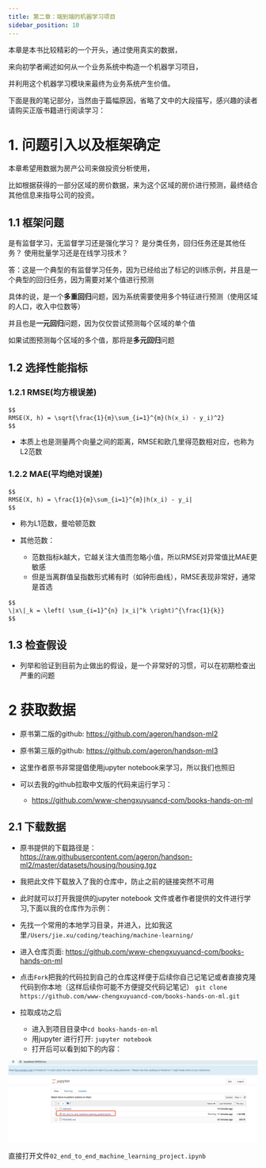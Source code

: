 ```yaml
---
title: 第二章：端到端的机器学习项目
sidebar_position: 10
---
```


本章是本书比较精彩的一个开头，通过使用真实的数据，

来向初学者阐述如何从一个业务系统中构造一个机器学习项目，

并利用这个机器学习模块来最终为业务系统产生价值。

下面是我的笔记部分，当然由于篇幅原因，省略了文中的大段描写，感兴趣的读者请购买正版书籍进行阅读学习：

# 1. 问题引入以及框架确定

本章希望用数据为房产公司来做投资分析使用，

比如根据获得的一部分区域的房价数据，来为这个区域的房价进行预测，最终结合其他信息来指导公司的投资。

 
## 1.1 框架问题
是有监督学习，无监督学习还是强化学习？
是分类任务，回归任务还是其他任务？
使用批量学习还是在线学习技术？

答：这是一个典型的有监督学习任务，因为已经给出了标记的训练示例，并且是一个典型的回归任务，因为需要对某个值进行预测

具体的说，是一个**多重回归**问题，因为系统需要使用多个特征进行预测（使用区域的人口，收入中位数等）

并且也是**一元回归**问题，因为仅仅尝试预测每个区域的单个值

如果试图预测每个区域的多个值，那将是**多元回归**问题


## 1.2 选择性能指标

### 1.2.1 RMSE(均方根误差)

```
$$
RMSE(X, h) = \sqrt{\frac{1}{m}\sum_{i=1}^{m}(h(x_i) - y_i)^2}
$$
```

- 本质上也是测量两个向量之间的距离，RMSE和欧几里得范数相对应，也称为L2范数

### 1.2.2 MAE(平均绝对误差)

```shell
$$
RMSE(X, h) = \frac{1}{m}\sum_{i=1}^{m}|h(x_i) - y_i|
$$
```

- 称为L1范数，曼哈顿范数


- 其他范数：
    - 范数指标k越大，它越关注大值而忽略小值，所以RMSE对异常值比MAE更敏感
    - 但是当离群值呈指数形式稀有时（如钟形曲线），RMSE表现非常好，通常是首选

```shell
$$
\|x\|_k = \left( \sum_{i=1}^{n} |x_i|^k \right)^{\frac{1}{k}}
$$
```


## 1.3 检查假设
- 列举和验证到目前为止做出的假设，是一个非常好的习惯，可以在初期检查出严重的问题

# 2 获取数据
- 原书第二版的github: https://github.com/ageron/handson-ml2
- 原书第三版的github: https://github.com/ageron/handson-ml3

- 这里作者原书非常提倡使用jupyter notebook来学习，所以我们也照旧

- 可以去我的github拉取中文版的代码来运行学习：
    - https://github.com/www-chengxuyuancd-com/books-hands-on-ml

## 2.1 下载数据

- 原书提供的下载路径是：https://raw.githubusercontent.com/ageron/handson-ml2/master/datasets/housing/housing.tgz
- 我把此文件下载放入了我的仓库中，防止之前的链接突然不可用

- 此时就可以打开我提供的jupyter notebook 文件或者作者提供的文件进行学习,下面以我的仓库作为示例：

- 先找一个常用的本地学习目录，并进入，比如我这里`/Users/jie.xu/coding/teaching/machine-learning/`

- 进入仓库页面: https://github.com/www-chengxuyuancd-com/books-hands-on-ml



- 点击`Fork`把我的代码拉到自己的仓库这样便于后续你自己记笔记或者直接克隆代码到你本地（这样后续你可能不方便提交代码记笔记） `git clone https://github.com/www-chengxuyuancd-com/books-hands-on-ml.git`

- 拉取成功之后
    - 进入到项目目录中`cd books-hands-on-ml`
    - 用jupyter 进行打开: `jupyter notebook`
    - 打开后可以看到如下的内容：

![jupyter notebook](./images/chapter2-image1.png)

直接打开文件`02_end_to_end_machine_learning_project.ipynb`


